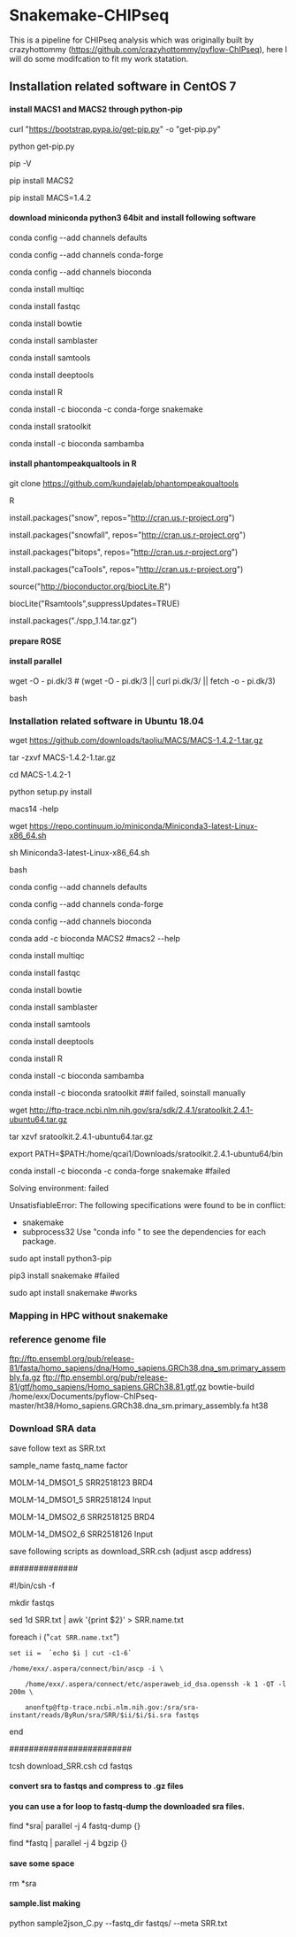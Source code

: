 # Snakemake-CHIPseq

This is a pipeline for CHIPseq analysis which was originally built by crazyhottommy (https://github.com/crazyhottommy/pyflow-ChIPseq), here I will do some modifcation to fit my  work statation.

## Installation related software in CentOS 7

#### install MACS1 and MACS2 through python-pip

curl "https://bootstrap.pypa.io/get-pip.py" -o "get-pip.py"

python get-pip.py

pip -V

pip install MACS2

pip install MACS=1.4.2

#### download miniconda python3 64bit and install following software
conda config --add channels defaults

conda config --add channels conda-forge

conda config --add channels bioconda

conda install multiqc

conda install fastqc

conda install bowtie

conda install samblaster

conda install samtools

conda install deeptools

conda install R

conda install -c bioconda -c conda-forge snakemake

conda install sratoolkit

conda install -c bioconda sambamba


#### install phantompeakqualtools in R

git clone https://github.com/kundajelab/phantompeakqualtools

R

install.packages("snow", repos="http://cran.us.r-project.org")

install.packages("snowfall", repos="http://cran.us.r-project.org")

install.packages("bitops", repos="http://cran.us.r-project.org")

install.packages("caTools", repos="http://cran.us.r-project.org")

source("http://bioconductor.org/biocLite.R")

biocLite("Rsamtools",suppressUpdates=TRUE)

install.packages("./spp_1.14.tar.gz")

#### prepare ROSE


#### install parallel

wget -O - pi.dk/3 # (wget -O - pi.dk/3 || curl pi.dk/3/ || fetch -o - pi.dk/3)  

bash


### Installation related software in Ubuntu 18.04
wget https://github.com/downloads/taoliu/MACS/MACS-1.4.2-1.tar.gz

tar -zxvf MACS-1.4.2-1.tar.gz

cd MACS-1.4.2-1

python setup.py install

macs14 -help


wget https://repo.continuum.io/miniconda/Miniconda3-latest-Linux-x86_64.sh

sh Miniconda3-latest-Linux-x86_64.sh

bash 

conda config --add channels defaults

conda config --add channels conda-forge

conda config --add channels bioconda

conda add -c bioconda MACS2   #macs2 --help

conda install multiqc

conda install fastqc

conda install bowtie

conda install samblaster

conda install samtools

conda install deeptools

conda install R



conda install -c bioconda sambamba

conda install -c bioconda sratoolkit   ##if failed, soinstall manually

wget http://ftp-trace.ncbi.nlm.nih.gov/sra/sdk/2.4.1/sratoolkit.2.4.1-ubuntu64.tar.gz

tar xzvf sratoolkit.2.4.1-ubuntu64.tar.gz

export PATH=$PATH:/home/qcai1/Downloads/sratoolkit.2.4.1-ubuntu64/bin 

conda install -c bioconda -c conda-forge snakemake  #failed

Solving environment: failed

UnsatisfiableError: The following specifications were found to be in conflict:
  - snakemake
  - subprocess32
Use "conda info <package>" to see the dependencies for each package.

sudo apt install python3-pip

pip3 install snakemake  #failed

sudo apt install snakemake  #works

### Mapping in HPC without snakemake

### reference genome file
ftp://ftp.ensembl.org/pub/release-81/fasta/homo_sapiens/dna/Homo_sapiens.GRCh38.dna_sm.primary_assembly.fa.gz
ftp://ftp.ensembl.org/pub/release-81/gtf/homo_sapiens/Homo_sapiens.GRCh38.81.gtf.gz
bowtie-build /home/exx/Documents/pyflow-ChIPseq-master/ht38/Homo_sapiens.GRCh38.dna_sm.primary_assembly.fa ht38

### Download SRA data
save follow text as SRR.txt

sample_name fastq_name  factor

MOLM-14_DMSO1_5 SRR2518123   BRD4

MOLM-14_DMSO1_5 SRR2518124  Input

MOLM-14_DMSO2_6 SRR2518125  BRD4

MOLM-14_DMSO2_6 SRR2518126  Input

save following scripts as download_SRR.csh (adjust ascp address)

##############

#!/bin/csh -f

mkdir fastqs

sed 1d SRR.txt | awk '{print $2}' > SRR.name.txt

foreach i ("`cat SRR.name.txt`")

    set ii =  `echo $i | cut -c1-6`
    
    /home/exx/.aspera/connect/bin/ascp -i \
    
        /home/exx/.aspera/connect/etc/asperaweb_id_dsa.openssh -k 1 -QT -l 200m \
        
        anonftp@ftp-trace.ncbi.nlm.nih.gov:/sra/sra-instant/reads/ByRun/sra/SRR/$ii/$i/$i.sra fastqs
end

 #########################
 
  tcsh download_SRR.csh
  cd fastqs

  #### convert sra to fastqs and compress to .gz files

  #### you can use a for loop to fastq-dump the downloaded sra files.
find *sra| parallel -j 4  fastq-dump {}

find *fastq | parallel -j 4  bgzip {}

  #### save some space
rm *sra

  #### sample.list making
python sample2json_C.py --fastq_dir fastqs/ --meta SRR.txt


